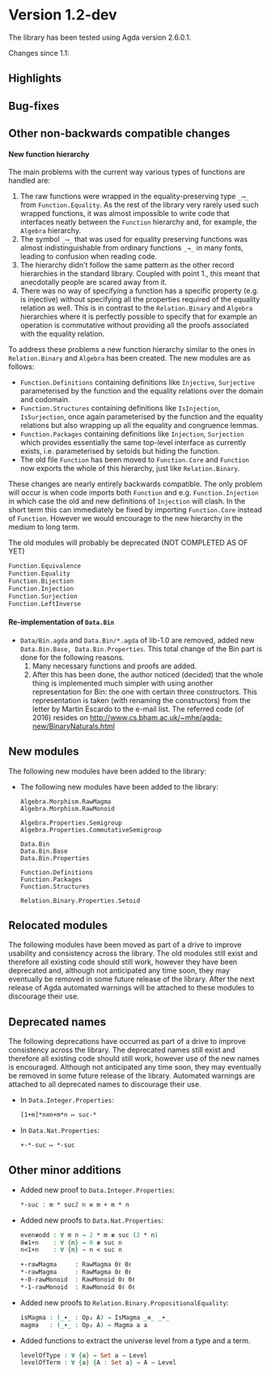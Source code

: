 Version 1.2-dev
===============

The library has been tested using Agda version 2.6.0.1.

Changes since 1.1:

Highlights
----------



Bug-fixes
---------



Other non-backwards compatible changes
--------------------------------------

#### New function hierarchy

The main problems with the current way various types of functions are
handled are:
  1. The raw functions were wrapped in the  equality-preserving
         type `_⟶_` from `Function.Equality`. As the rest of the library
     very rarely used such wrapped functions, it was almost impossible
     to write code that interfaces neatly  between the `Function` hierarchy
     and, for example, the `Algebra` hierarchy.
  2. The symbol `_⟶_` that was used for equality preserving functions
     was almost indistinguishable from ordinary functions `_→_` in many fonts,
     leading to confusion when reading code.
  3. The hierarchy didn't follow the same pattern as the other record
     hierarchies in the standard library. Coupled with point 1., this meant
     that anecdotally people are scared away from it.
  4. There was no way of specifying a function has a specific property
     (e.g. is injective) without specifying all the properties required
     of the equality relation as well. This is in contrast to the
     `Relation.Binary` and `Algebra` hierarchies where it is perfectly
     possible to specify that for example an operation is commutative
     without providing all the proofs associated with the equality relation.

To address these problems a new function hierarchy similar to the ones in
`Relation.Binary` and `Algebra` has been created. The new modules are as
follows:
  - `Function.Definitions` containing definitions like `Injective`,
    `Surjective` parameterised by the function and the equality relations
     over the domain and codomain.
  - `Function.Structures` containing definitions like `IsInjection`,
     `IsSurjection`, once again parameterised by the function and the equality
     relations but also wrapping up all the equality and congruence lemmas.
  - `Function.Packages` containing definitions like `Injection`, `Surjection`
     which provides essentially the same top-level interface as currently exists,
     i.e. parameterised by setoids but hiding the function.
  - The old file `Function` has been moved to `Function.Core` and `Function`
    now exports the whole of this hierarchy, just like `Relation.Binary`.

These changes are nearly entirely backwards compatible. The only problem will occur
is when code imports both `Function` and e.g. `Function.Injection` in which case the
old and new definitions of `Injection` will clash. In the short term this can
immediately be fixed by importing `Function.Core` instead of `Function`. However
we would encourage to the new hierarchy in the medium to long term.

The old modules will probably be deprecated (NOT COMPLETED AS OF YET)
  ```agda
  Function.Equivalence
  Function.Equality
  Function.Bijection
  Function.Injection
  Function.Surjection
  Function.LeftInverse
  ```

#### Re-implementation of `Data.Bin`

* `Data/Bin.agda` and `Data.Bin/*.agda`  of lib-1.0 are removed,
  added new `Data.Bin.Base, Data.Bin.Properties`.
  This total change of the Bin part is done for the following reasons.
  1) Many necessary functions and proofs are added.
  2) After this has been done, the author noticed (decided) that the whole
   thing is implemented much simpler with using another representation for Bin:
   the one with certain three constructors. This representation is taken
   (with renaming the constructors) from the letter by Martin Escardo to the
   e-mail list. The referred code (of 2016) resides on
   http://www.cs.bham.ac.uk/~mhe/agda-new/BinaryNaturals.html

New modules
-----------
The following new modules have been added to the library:

* The following new modules have been added to the library:
  ```
  Algebra.Morphism.RawMagma
  Algebra.Morphism.RawMonoid

  Algebra.Properties.Semigroup
  Algebra.Properties.CommutativeSemigroup

  Data.Bin
  Data.Bin.Base
  Data.Bin.Properties

  Function.Definitions
  Function.Packages
  Function.Structures

  Relation.Binary.Properties.Setoid
  ```

Relocated modules
-----------------
The following modules have been moved as part of a drive to improve
usability and consistency across the library. The old modules still exist and
therefore all existing code should still work, however they have been deprecated
and, although not anticipated any time soon, they may eventually
be removed in some future release of the library. After the next release of Agda
automated warnings will be attached to these modules to discourage their use.


Deprecated names
----------------
The following deprecations have occurred as part of a drive to improve
consistency across the library. The deprecated names still exist and
therefore all existing code should still work, however use of the new names
is encouraged. Although not anticipated any time soon, they may eventually
be removed in some future release of the library. Automated warnings are
attached to all deprecated names to discourage their use.

* In `Data.Integer.Properties`:
  ```agda
  [1+m]*n≡n+m*n ↦ suc-*
  ```

* In `Data.Nat.Properties`:
  ```agda
  +-*-suc ↦ *-suc
  ```

Other minor additions
---------------------

* Added new proof to `Data.Integer.Properties`:
  ```agda
  *-suc : m * sucℤ n ≡ m + m * n
  ```

* Added new proofs to `Data.Nat.Properties`:
  ```agda
  even≢odd : ∀ m n → 2 * m ≢ suc (2 * n)
  0≢1+n    : ∀ {n} → 0 ≢ suc n
  n<1+n    : ∀ {n} → n < suc n

  +-rawMagma     : RawMagma 0ℓ 0ℓ
  *-rawMagma     : RawMagma 0ℓ 0ℓ
  +-0-rawMonoid  : RawMonoid 0ℓ 0ℓ
  *-1-rawMonoid  : RawMonoid 0ℓ 0ℓ
  ```

* Added new proofs to `Relation.Binary.PropositionalEquality`:
  ```agda
  isMagma : (_∙_ : Op₂ A) → IsMagma _≡_ _∙_
  magma   : (_∙_ : Op₂ A) → Magma a a
  ```

* Added functions to extract the universe level from a type and a term.
  ```agda
  levelOfType : ∀ {a} → Set a → Level
  levelOfTerm : ∀ {a} {A : Set a} → A → Level
  ```
